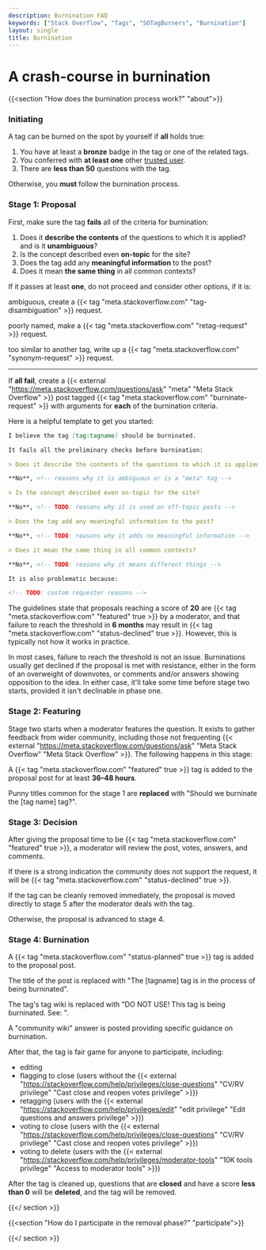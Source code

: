 ```yaml
---
description: Burnination FAQ
keywords: ["Stack Overflow", "Tags", "SOTagBurners", "Burnination"]
layout: single
title: Burnination
---
```


# A crash-course in burnination

{{<section "How does the burnination process work?" "about">}}

### Initiating

A tag can be burned on the spot by yourself if **all** holds true:

1. You have at least a **bronze** badge in the tag or one of the related tags.
2. You conferred with **at least one** other [trusted user](https://stackoverflow.com/help/privileges/trusted-user).
3. There are **less than 50** questions with the tag.

Otherwise, you **must** follow the burnination process.

### Stage 1: Proposal

First, make sure the tag **fails** all of the criteria for burnination:

1. Does it **describe the contents** of the questions to which it is applied? and is it **unambiguous**?
2. Is the concept described even **on-topic** for the site?
3. Does the tag add any **meaningful information** to the post?
4. Does it mean **the same thing** in all common contexts?

If it passes at least **one**, do not proceed and consider other options, if it is:

ambiguous, create a {{< tag "meta.stackoverflow.com" "tag-disambiguation" >}} request.

poorly named, make a {{< tag "meta.stackoverflow.com" "retag-request" >}} request.

too similar to another tag, write up a {{< tag "meta.stackoverflow.com" "synonym-request" >}} request.

----

If **all fail**, create a {{< external "https://meta.stackoverflow.com/questions/ask" "meta" "Meta Stack Overflow" >}} post tagged {{< tag "meta.stackoverflow.com" "burninate-request" >}} with arguments for **each** of the burnination criteria.

Here is a helpful template to get you started:

```md
I believe the tag [tag:tagname] should be burninated.

It fails all the preliminary checks before burnination:

> Does it describe the contents of the questions to which it is applied? and is it unambiguous?

**No**, <!-- reasons why it is ambiguous or is a "meta" tag -->

> Is the concept described even on-topic for the site?

**No**, <!-- TODO: reasons why it is used on off-topic posts -->

> Does the tag add any meaningful information to the post?

**No**, <!-- TODO: reasons why it adds no meaningful information -->

> Does it mean the same thing in all common contexts?

**No**, <!-- TODO: reasons why it means different things -->

It is also problematic because:

<!-- TODO: custom requester reasons -->
```

The guidelines state that proposals reaching a score of **20** are {{< tag "meta.stackoverflow.com" "featured" true >}} by a moderator, and that failure to reach the threshold in **6 months** may result in {{< tag "meta.stackoverflow.com" "status-declined" true >}}. However, this is typically not how it works in practice.

In most cases, failure to reach the threshold is not an issue. Burninations usually get declined if the proposal is met with resistance, either in the form of an overweight of downvotes, or comments and/or answers showing opposition to the idea. In either case, it'll take some time before stage two starts, provided it isn't declinable in phase one.

### Stage 2: Featuring

Stage two starts when a moderator features the question. It exists to gather feedback from wider community,
including those not frequenting {{< external "https://meta.stackoverflow.com/questions/ask" "Meta Stack Overflow" "Meta Stack Overflow" >}}.
The following happens in this stage:

A {{< tag "meta.stackoverflow.com" "featured" true >}} tag is added to the proposal post for at least **36–48 hours**.

Punny titles common for the stage 1 are **replaced** with "Should we burninate the [tag name] tag?".

### Stage 3: Decision

After giving the proposal time to be {{< tag "meta.stackoverflow.com" "featured" true >}}, a moderator will review the post, votes, answers, and comments.

If there is a strong indication the community does not support the request, it will be {{< tag "meta.stackoverflow.com" "status-declined" true >}}.

If the tag can be cleanly removed immediately, the proposal is moved directly to stage 5 after the moderator deals with the tag.

Otherwise, the proposal is advanced to stage 4.

### Stage 4: Burnination

A {{< tag "meta.stackoverflow.com" "status-planned" true >}} tag is added to the proposal post.

The title of the post is replaced with "The [tagname] tag is in the process of being burninated".

The tag's tag wiki is replaced with "DO NOT USE! This tag is being burninated. See: <link to Meta question>".

A "community wiki" answer is posted providing specific guidance on burnination.

After that, the tag is fair game for anyone to participate, including:

- editing
- flagging to close (users without the {{< external "https://stackoverflow.com/help/privileges/close-questions" "CV/RV privilege" "Cast close and reopen votes privilege" >}})
- retagging (users with the {{< external "https://stackoverflow.com/help/privileges/edit" "edit privilege" "Edit questions and answers privilege" >}})
- voting to close (users with the {{< external "https://stackoverflow.com/help/privileges/close-questions" "CV/RV privilege" "Cast close and reopen votes privilege" >}})
- voting to delete (users with the {{< external "https://stackoverflow.com/help/privileges/moderator-tools" "10K tools privilege" "Access to moderator tools" >}})

After the tag is cleaned up, questions that are **closed** and have a score **less than 0** will be **deleted**, and the tag will be removed.

{{</ section >}}

{{<section "How do I participate in the removal phase?" "participate">}}

{{</ section >}}
